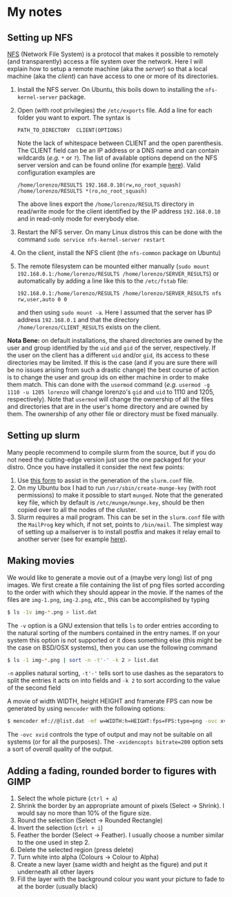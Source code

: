 # My notes

## Setting up NFS

[NFS](https://en.wikipedia.org/wiki/Network_File_System) (Network File System) is a protocol that makes it possible to remotely (and transparently) access a file system over the network. Here I will explain how to setup a remote machine (aka the *server*) so that a local machine (aka the *client*) can have access to one or more of its directories.

 1. Install the NFS server. On Ubuntu, this boils down to installing the `nfs-kernel-server` package.
 2. Open (with root privilegies) the `/etc/exports` file. Add a line for each folder you want to export. The syntax is
 
     ```PATH_TO_DIRECTORY  CLIENT(OPTIONS)```
     
     Note the lack of whitespace between CLIENT and the open parenthesis. The CLIENT field can be an IP address or a DNS name and can contain wildcards (*e.g.* `*` or `?`). The list of available options depend on the NFS server version and can be found online (for example [here](https://linux.die.net/man/5/exports)). Valid configuration examples are
     
     ```/home/lorenzo/RESULTS 192.168.0.10(rw,no_root_squash)```
     ```/home/lorenzo/RESULTS *(ro,no_root_squash)```
     
     The above lines export the `/home/lorenzo/RESULTS` directory in read/write mode for the client identified by the IP address `192.168.0.10` and in read-only mode for everybody else.
     
 3. Restart the NFS server. On many Linux distros this can be done with the command `sudo service nfs-kernel-server restart`
 4. On the client, install the NFS client (the `nfs-common` package on Ubuntu)
 5. The remote filesystem can be mounted either manually (`sudo mount 192.168.0.1:/home/lorenzo/RESULTS /home/lorenzo/SERVER_RESULTS`) or automatically by adding a line like this to the `/etc/fstab` file:
 
     ```192.168.0.1:/home/lorenzo/RESULTS /home/lorenzo/SERVER_RESULTS nfs rw,user,auto 0 0```
     
     and then using `sudo mount -a`.  Here I assumed that the server has IP address `192.168.0.1` and that the directory `/home/lorenzo/CLIENT_RESULTS` exists on the client.
     
**Nota Bene:** on default installations, the shared directories are owned by the user and group identified by the `uid` and `gid` of the server, respectively. If the user on the client has a different `uid` and/or `gid`, its access to these directories may be limited. If this is the case (and if you are sure there will be no issues arising from such a drastic change) the best course of action is to change the user and group ids on either machine in order to make them match. This can done with the `usermod` command (*e.g.* `usermod -g 1110 -u 1205 lorenzo` will change lorenzo's `gid` and `uid` to 1110 and 1205, respectively). Note that `usermod` will change the ownership of all the files and directories that are in the user's home directory and are owned by them. The ownership of any other file or directory must be fixed manually.

## Setting up slurm

Many people recommend to compile slurm from the source, but if you do not need the cutting-edge version just use the one packaged for your distro. Once you have installed it consider the next few points:

1. Use [this form](https://slurm.schedmd.com/configurator.html) to assist in the generation of the `slurm.conf` file.
2. On my Ubuntu box I had to run `/usr/sbin/create-munge-key` (with root permissions) to make it possible to start `munged`. Note that the generated key file, which by default is `/etc/munge/munge.key`, should be then copied over to all the nodes of the cluster.
3. Slurm requires a mail program. This can be set in the `slurm.conf` file with the `MailProg` key which, if not set, points to `/bin/mail`. The simplest way of setting up a mailserver is to install postfix and makes it relay email to another server (see for example [here](https://linode.com/docs/email/postfix/postfix-smtp-debian7/)).

## Making movies

We would like to generate a movie out of a (maybe very long) list of png images. We first create a file containing the list of png files sorted according to the order with which they should appear in the movie. If the names of the files are `img-1.png`, `img-2.png`, *etc.*, this can be accomplished by typing

```bash
$ ls -1v img-*.png > list.dat
```

The `-v` option is a GNU extension that tells `ls` to order entries according to the natural sorting of the numbers contained in the entry names. If on your system this option is not supported or it does something else (this might be the case on BSD/OSX systems), then you can use the following command

```bash
$ ls -1 img-*.png | sort -n -t'-' -k 2 > list.dat
```

`-n` applies natural sorting, `-t'-'` tells sort to use dashes as the separators to split the entries it acts on into fields and `-k 2`  to sort according to the value of the second field

A movie of width WIDTH, height HEIGHT and framerate FPS can now be generated by using `mencoder` with the following options:

```bash
$ mencoder mf://@list.dat -mf w=WIDTH:h=HEIGHT:fps=FPS:type=png -ovc xvid -xvidencopts bitrate=200 -o output.avi
```

The `-ovc xvid` controls the type of output and may not be suitable on all systems (or for all the purposes). The `-xvidencopts bitrate=200` option sets a sort of *overall* quality of the output.

## Adding a fading, rounded border to figures with GIMP

1. Select the whole picture (`ctrl + a`)
2. Shrink the border by an appropriate amount of pixels (Select &rarr; Shrink). I would say no more than 10% of the figure size.
3. Round the selection (Select &rarr; Rounded Rectangle)
4. Invert the selection (`ctrl + i`)
5. Feather the border (Select &rarr; Feather). I usually choose a number similar to the one used in step 2.
6. Delete the selected region (press delete)
7. Turn white into alpha (Colours &rarr; Colour to Alpha)
8. Create a new layer (same width and height as the figure) and put it underneath all other layers
9. Fill the layer with the background colour you want your picture to fade to at the border (usually black)
